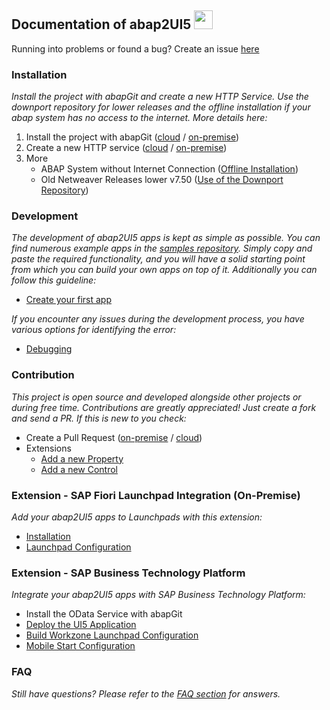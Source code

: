 ## Documentation of abap2UI5 <img src="https://github.com/abap2UI5/abap2UI5/assets/102328295/52ac0bb6-a219-4e9d-9e4f-62698dab3063" width="30">
Running into problems or found a bug? Create an issue [here](https://github.com/abap2UI5/abap2UI5)
### Installation
_Install the project with abapGit and create a new HTTP Service. Use the downport repository for lower releases and the offline installation if your abap system has no access to the internet. More details here:_
1. Install the project with abapGit ([cloud](https://github.com/abap2UI5/abap2UI5-documentation/blob/main/docs/01_installation/install_cloud.md) / [on-premise](https://github.com/abap2UI5/abap2UI5-documentation/tree/main/docs/01_installation))
2. Create a new HTTP service ([cloud](https://github.com/abap2UI5/abap2UI5-documentation/blob/main/docs/01_installation/create_http_cloud.md) / [on-premise](https://github.com/abap2UI5/abap2UI5-documentation/blob/main/docs/01_installation/create_http_on_prem.md))
3. More
    - ABAP System without Internet Connection ([Offline Installation](https://github.com/abap2UI5/abap2UI5-documentation/blob/main/docs/01_installation/install_on_prem_offline.md))
    - Old Netweaver Releases lower v7.50 ([Use of the Downport Repository](https://github.com/abap2UI5/abap2UI5-documentation/tree/main/docs/01_installation))

### Development
_The development of abap2UI5 apps is kept as simple as possible. You can find numerous example apps in the [samples repository](https://github.com/abap2UI5/abap2UI5-samples). Simply copy and paste the required functionality, and you will have a solid starting point from which you can build your own apps on top of it. Additionally you can follow this guideline:_
* [Create your first app](https://github.com/abap2UI5/abap2UI5-documentation/blob/main/docs/02_development/first_app.md)

_If you encounter any issues during the development process, you have various options for identifying the error:_
* [Debugging](https://github.com/abap2UI5/abap2UI5-documentation/blob/main/docs/02_development/debugging.md)

### Contribution
_This project is open source and developed alongside other projects or during free time. Contributions are greatly appreciated! Just create a fork and send a PR. If this is new to you check:_
* Create a Pull Request ([on-premise](https://github.com/abap2UI5/abap2UI5-documentation/blob/main/docs/21_contribution/pr_onprem) / [cloud](https://github.com/abap2UI5/abap2UI5-documentation/blob/main/docs/21_contribution/pr_cloud.md))
* Extensions
    - [Add a new Property](https://github.com/abap2UI5/abap2UI5-documentation/blob/main/docs/21_contribution/property.md)
    - [Add a new Control](https://github.com/abap2UI5/abap2UI5-documentation/blob/main/docs/21_contribution/control.md)

### Extension - SAP Fiori Launchpad Integration (On-Premise)
_Add your abap2UI5 apps to Launchpads with this extension:_
* [Installation](https://github.com/abap2UI5/abap2UI5-documentation/blob/main/docs/ext-fiori_launchpad_integration/installation.md)
* [Launchpad Configuration](https://github.com/abap2UI5/abap2UI5-documentation/blob/main/docs/ext-fiori_launchpad_integration/launchpad_setup.md)

### Extension - SAP Business Technology Platform
_Integrate your abap2UI5 apps with SAP Business Technology Platform:_
* Install the OData Service with abapGit
* [Deploy the UI5 Application](https://github.com/abap2UI5/abap2UI5-documentation/blob/main/docs/ext-business_technology_platform/03_app_deployment.md)
* [Build Workzone Launchpad Configuration](https://github.com/abap2UI5/abap2UI5-documentation/blob/main/docs/ext-business_technology_platform/04_build_workzone_configuration.md)
* [Mobile Start Configuration](https://github.com/abap2UI5/abap2UI5-documentation/blob/main/docs/ext-business_technology_platform/05_mobile_start_configuration.md)
### FAQ
_Still have questions? Please refer to the [FAQ section](https://github.com/abap2UI5/abap2UI5-documentation/blob/main/docs/faq.md) for answers._


